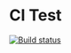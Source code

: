# CI Test

[![Build status](https://ci.appveyor.com/api/projects/status/mbt872d3pqhrahsr?svg=true)](https://ci.appveyor.com/project/allvb/destructuring)
